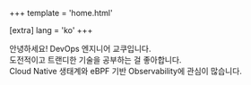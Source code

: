 +++
template = 'home.html'

[extra]
lang = 'ko'
+++

안녕하세요! DevOps 엔지니어 교쿠입니다.\
도전적이고 트랜디한 기술을 공부하는 걸 좋아합니다.\
Cloud Native 생태계와 eBPF 기반 Observability에 관심이 많습니다.
